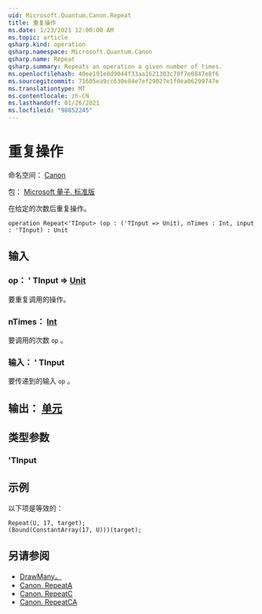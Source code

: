 ```yaml
---
uid: Microsoft.Quantum.Canon.Repeat
title: 重复操作
ms.date: 1/23/2021 12:00:00 AM
ms.topic: article
qsharp.kind: operation
qsharp.namespace: Microsoft.Quantum.Canon
qsharp.name: Repeat
qsharp.summary: Repeats an operation a given number of times.
ms.openlocfilehash: 40ee191e8d9044f33aa1621303c70f7e0847e8f6
ms.sourcegitcommit: 71605ea9cc630e84e7ef29027e1f0ea06299747e
ms.translationtype: MT
ms.contentlocale: zh-CN
ms.lasthandoff: 01/26/2021
ms.locfileid: "98852245"
---
```

# <a name="repeat-operation"></a>重复操作

命名空间： [Canon](xref:Microsoft.Quantum.Canon)

包： [Microsoft 量子. 标准版](https://nuget.org/packages/Microsoft.Quantum.Standard)


在给定的次数后重复操作。

```qsharp
operation Repeat<'TInput> (op : ('TInput => Unit), nTimes : Int, input : 'TInput) : Unit
```


## <a name="input"></a>输入

### <a name="op--tinput--unit"></a>op： ' TInput => [Unit](xref:microsoft.quantum.lang-ref.unit) 

要重复调用的操作。


### <a name="ntimes--int"></a>nTimes： [Int](xref:microsoft.quantum.lang-ref.int)

要调用的次数 `op` 。


### <a name="input--tinput"></a>输入： ' TInput

要传递到的输入 `op` 。



## <a name="output--unit"></a>输出： [单元](xref:microsoft.quantum.lang-ref.unit)



## <a name="type-parameters"></a>类型参数

### <a name="tinput"></a>'TInput



## <a name="example"></a>示例

以下项是等效的：

```qsharp
Repeat(U, 17, target);
(Bound(ConstantArray(17, U)))(target);
```

## <a name="see-also"></a>另请参阅

- [DrawMany。](xref:Microsoft.Quantum.Arrays.DrawMany)
- [Canon. RepeatA](xref:Microsoft.Quantum.Canon.RepeatA)
- [Canon. RepeatC](xref:Microsoft.Quantum.Canon.RepeatC)
- [Canon. RepeatCA](xref:Microsoft.Quantum.Canon.RepeatCA)